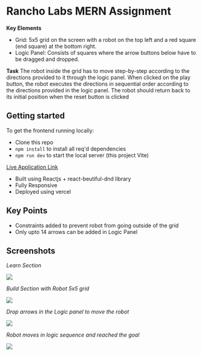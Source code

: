 # Rancho Labs MERN Assignment

**Key Elements**

- Grid: 5x5 grid on the screen with a robot on the top left and a red square (end square) at the bottom right.
- Logic Panel: Consists of squares where the arrow buttons below have to be dragged and dropped.

**Task**
The robot inside the grid has to move step-by-step according to the directions provided to it through the logic panel. When clicked on the play button, the robot executes the directions in sequential order according to the directions provided in the logic panel. The robot should return back to its initial position when the reset button is clicked

## Getting started

To get the frontend running locally:

- Clone this repo
- `npm install` to install all req'd dependencies
- `npm run dev` to start the local server (this project Vite)

[ Live Application Link ](https://rancho-labs.vercel.app/)

- Built using Reactjs + react-beutiful-dnd library
- Fully Responsive
- Deployed using vercel

## Key Points
- Constraints added to prevent robot from going outside of the grid
- Only upto 14 arrows can be added in Logic Panel

## Screenshots

_Learn Section_

![](https://i.ibb.co/prpvbWd/1.png)

_Build Section with Robot 5x5 grid_

![](https://i.ibb.co/37DXSjX/2.png)

_Drop arrows in the Logic panel to move the robot_

![](https://i.ibb.co/y5Fttv9/4.png)

_Robot moves in logic sequence and reached the goal_

![](https://i.ibb.co/gJq4Cx8/5.png)

